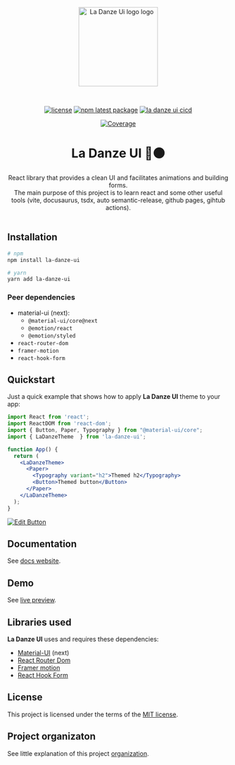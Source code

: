 <p align="center">
  <a href="https://pchmn.github.io/la-danze-ui/" target="_blank" rel="noopener noreferrer">
    <img width="180" src="https://pchmn.github.io/la-danze-ui/img/logo.svg" alt="La Danze Ui logo logo">
  </a>
</p>
<br/>

<div align="center">

[![license](https://img.shields.io/badge/license-MIT-blue.svg)](https://github.com/pchmn/la-danze-ui/blob/main/LICENSE)
[![npm latest package](https://img.shields.io/npm/v/la-danze-ui/latest.svg)](https://www.npmjs.com/package/la-danze-ui)
[![la danze ui cicd](https://github.com/pchmn/la-danze-ui/actions/workflows/ci-cd.yml/badge.svg?branch=main)](https://github.com/pchmn/la-danze-ui/actions/workflows/ci-cd.yml)

[![Coverage](https://sonarcloud.io/api/project_badges/measure?project=la-danze-ui&metric=coverage)](https://sonarcloud.io/dashboard?id=la-danze-ui)

</div>


<h1 align="center">La Danze UI 🔴⚫</h1>

<div align="center">
React library that provides a clean UI and facilitates animations and building forms. <br />
The main purpose of this project is to learn react and some other useful tools (vite, docusaurus, tsdx, auto semantic-release, github pages, gihtub actions).
</div>
<br />

## Installation

```bash
# npm
npm install la-danze-ui

# yarn
yarn add la-danze-ui
```

### Peer dependencies

* material-ui (next):
  * `@material-ui/core@next`
  * `@emotion/react`
  * `@emotion/styled`
* `react-router-dom`
* `framer-motion`
* `react-hook-form`
  

## Quickstart

Just a quick example that shows how to apply **La Danze UI** theme to your app:

```jsx
import React from 'react';
import ReactDOM from 'react-dom';
import { Button, Paper, Typography } from "@material-ui/core";
import { LaDanzeTheme  } from 'la-danze-ui';

function App() {  
  return (
    <LaDanzeTheme>
      <Paper>
        <Typography variant="h2">Themed h2</Typography>
        <Button>Themed button</Button>
      </Paper>
    </LaDanzeTheme>
  );
}
```

[![Edit Button](https://codesandbox.io/static/img/play-codesandbox.svg)](https://codesandbox.io/s/focused-smoke-tnjj1?file=/src/App.tsx)

## Documentation

See [docs website](https://pchmn.github.io/la-danze-ui/).

## Demo
See [live preview](https://pchmn.github.io/la-danze-ui/demo).

## Libraries used

**La Danze UI** uses and requires these dependencies:

* [Material-UI](https://next.material-ui.com/) (next)
* [React Router Dom](https://reactrouter.com/web/guides/quick-start)
* [Framer motion](https://www.framer.com/motion/)
* [React Hook Form](https://react-hook-form.com/)

## License

This project is licensed under the terms of the
[MIT license](https://github.com/pchmn/la-danze-ui/blob/main/LICENSE).


## Project organizaton

See little explanation of this project [organization](https://github.com/pchmn/la-danze-ui/blob/main/.github/doc/PROJECT_ORGANIZATION.md).
